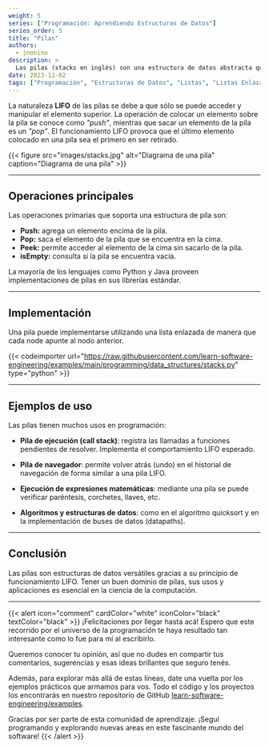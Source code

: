 ```yaml
---
weight: 5
series: ["Programación: Aprendiendo Estructuras de Datos"]
series_order: 5
title: "Pilas"
authors:
  - jnonino
description: >
  Las pilas (stacks en inglés) son una estructura de datos abstracta que funciona bajo el principio LIFO (last in, first out), donde el último elemento en entrar es el primero en salir.
date: 2023-11-02
tags: ["Programación", "Estructuras de Datos", "Listas", "Listas Enlazadas", "Pilas"]
---
```


La naturaleza **LIFO** de las pilas se debe a que sólo se puede acceder y manipular el elemento superior. La operación de colocar un elemento sobre la pila se conoce como *"push"*, mientras que sacar un elemento de la pila es un *"pop"*. El funcionamiento LIFO provoca que el último elemento colocado en una pila sea el primero en ser retirado.

{{< figure
    src="images/stacks.jpg"
    alt="Diagrama de una pila"
    caption="Diagrama de una pila"
    >}}

---

## Operaciones principales

Las operaciones primarias que soporta una estructura de pila son:

- **Push:** agrega un elemento encima de la pila.
- **Pop:** saca el elemento de la pila que se encuentra en la cima.
- **Peek:** permite acceder al elemento de la cima sin sacarlo de la pila.
- **isEmpty:** consulta si la pila se encuentra vacía.

La mayoría de los lenguajes como Python y Java proveen implementaciones de pilas en sus librerías estándar.

---

## Implementación

Una pila puede implementarse utilizando una lista enlazada de manera que cada node apunte al nodo anterior.

{{< codeimporter
    url="https://raw.githubusercontent.com/learn-software-engineering/examples/main/programming/data_structures/stacks.py"
    type="python"
    >}}

---

## Ejemplos de uso

Las pilas tienen muchos usos en programación:

- **Pila de ejecución (call stack)**: registra las llamadas a funciones pendientes de resolver. Implementa el comportamiento LIFO esperado.

- **Pila de navegador**: permite volver atrás (undo) en el historial de navegación de forma similar a una pila LIFO.

- **Ejecución de expresiones matemáticas**: mediante una pila se puede verificar paréntesis, corchetes, llaves, etc.

- **Algoritmos y estructuras de datos**: como en el algoritmo quicksort y en la implementación de buses de datos (datapaths).

---

## Conclusión

Las pilas son estructuras de datos versátiles gracias a su principio de funcionamiento LIFO. Tener un buen dominio de pilas, sus usos y aplicaciones es esencial en la ciencia de la computación.

---

{{< alert icon="comment" cardColor="white" iconColor="black" textColor="black" >}}
¡Felicitaciones por llegar hasta acá! Espero que este recorrido por el universo de la programación te haya resultado tan interesante como lo fue para mí al escribirlo.

Queremos conocer tu opinión, así que no dudes en compartir tus comentarios, sugerencias y esas ideas brillantes que seguro tenés.

Además, para explorar más allá de estas líneas, date una vuelta por los ejemplos prácticos que armamos para vos. Todo el código y los proyectos los encontrarás en nuestro repositorio de GitHub [learn-software-engineering/examples](https://github.com/learn-software-engineering/examples).

Gracias por ser parte de esta comunidad de aprendizaje. ¡Seguí programando y explorando nuevas areas en este fascinante mundo del software!
{{< /alert >}}
